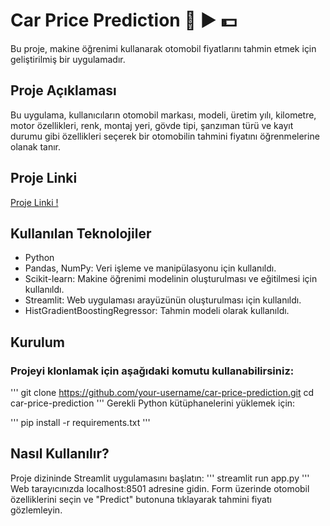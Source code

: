# Car Price Prediction :car: :arrow_forward: :dollar:
Bu proje, makine öğrenimi kullanarak otomobil fiyatlarını tahmin etmek için geliştirilmiş bir uygulamadır.

## Proje Açıklaması
Bu uygulama, kullanıcıların otomobil markası, modeli, üretim yılı, kilometre, motor özellikleri, renk, montaj yeri, gövde tipi, şanzıman türü ve kayıt durumu gibi özellikleri seçerek bir otomobilin tahmini fiyatını öğrenmelerine olanak tanır.

## Proje Linki 

[Proje Linki !](https://huggingface.co/spaces/yusufenes/CarPricePredict)

## Kullanılan Teknolojiler
- Python
- Pandas, NumPy: Veri işleme ve manipülasyonu için kullanıldı.
- Scikit-learn: Makine öğrenimi modelinin oluşturulması ve eğitilmesi için kullanıldı.
- Streamlit: Web uygulaması arayüzünün oluşturulması için kullanıldı.
- HistGradientBoostingRegressor: Tahmin modeli olarak kullanıldı.
## Kurulum
### Projeyi klonlamak için aşağıdaki komutu kullanabilirsiniz:


'''
git clone https://github.com/your-username/car-price-prediction.git
cd car-price-prediction
'''
Gerekli Python kütüphanelerini yüklemek için:

'''
pip install -r requirements.txt
'''

## Nasıl Kullanılır?
Proje dizininde Streamlit uygulamasını başlatın:
'''
streamlit run app.py
'''
Web tarayıcınızda localhost:8501 adresine gidin.
Form üzerinde otomobil özelliklerini seçin ve "Predict" butonuna tıklayarak tahmini fiyatı gözlemleyin.
